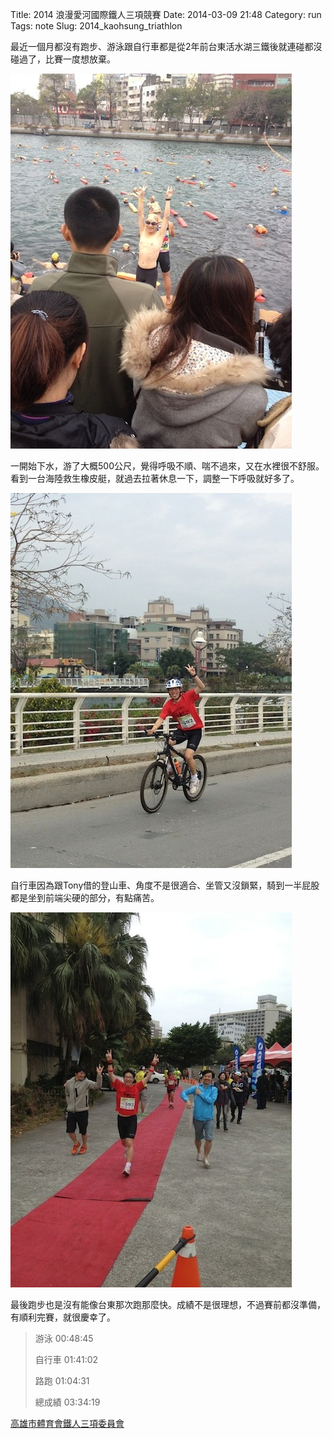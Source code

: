 Title: 2014 浪漫愛河國際鐵人三項競賽
Date: 2014-03-09 21:48
Category: run
Tags: note
Slug: 2014_kaohsung_triathlon

最近一個月都沒有跑步、游泳跟自行車都是從2年前台東活水湖三鐵後就連碰都沒碰過了，比賽一度想放棄。

![](/static/images/2014-03-09_kh_triathlon/1394340795077.jpg)

一開始下水，游了大概500公尺，覺得呼吸不順、喘不過來，又在水裡很不舒服。看到一台海陸救生橡皮艇，就過去拉著休息一下，調整一下呼吸就好多了。

![](/static/images/2014-03-09_kh_triathlon/1394340810121.jpg)

自行車因為跟Tony借的登山車、角度不是很適合、坐管又沒鎖緊，騎到一半屁股都是坐到前端尖硬的部分，有點痛苦。

![](/static/images/2014-03-09_kh_triathlon/1394340947533.jpg)

最後跑步也是沒有能像台東那次跑那麼快。成績不是很理想，不過賽前都沒準備，有順利完賽，就很慶幸了。

> 游泳 00:48:45
>
> 自行車 01:41:02
>
> 路跑 01:04:31
>
> 總成績 03:34:19

[高雄市體育會鐵人三項委員會](http://www.ironman.url.tw/2014raceinfo1.htm)



